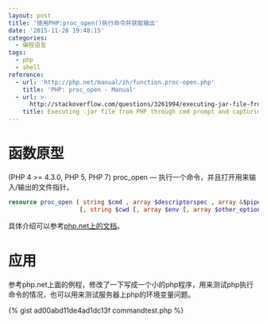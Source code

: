 ```yaml
---
layout: post
title: '使用PHP:proc_open()执行命令并获取输出'
date: '2015-11-28 19:48:15'
categories:
  - 编程语言
tags:
  - php
  - shell
reference:
  - url: 'http://php.net/manual/zh/function.proc-open.php'
    title: 'PHP: proc_open - Manual'
  - url: >-
      http://stackoverflow.com/questions/3261994/executing-jar-file-from-php-through-cmd-prompt-and-capturing-output
    title: Executing .jar file from PHP through cmd prompt and capturing output
---
```


# 函数原型

(PHP 4 >= 4.3.0, PHP 5, PHP 7)
proc_open — 执行一个命令，并且打开用来输入/输出的文件指针。

```php
resource proc_open ( string $cmd , array $descriptorspec , array &$pipes 
                    [, string $cwd [, array $env [, array $other_options ]]] )
```

具体介绍可以参考[php.net上的文档](http://php.net/manual/zh/function.proc-open.php)。

# 应用

参考php.net上面的例程，修改了一下写成一个小的php程序，用来测试php执行命令的情况，也可以用来测试服务器上php的环境变量问题。

{% gist ad00abd11de4ad1dc13f commandtest.php %}
